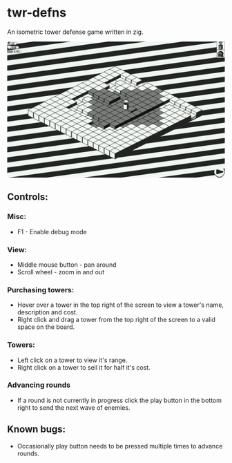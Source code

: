 # twr-defns
An isometric tower defense game written in zig. 

![asdf](screenshots/screenshot_1.png)

## Controls:
### Misc:
* F1 - Enable debug mode

### View:
* Middle mouse button - pan around
* Scroll wheel - zoom in and out

### Purchasing towers: 
* Hover over a tower in the top right of the screen to view a tower's name, description and cost. 
* Right click and drag a tower from the top right of the screen to a valid space on the board. 

### Towers: 
* Left click on a tower to view it's range.
* Right click on a tower to sell it for half it's cost.

### Advancing rounds
* If a round is not currently in progress click the play button in the bottom right to send the next wave of enemies.

## Known bugs: 
* Occasionally play button needs to be pressed multiple times to advance rounds.
